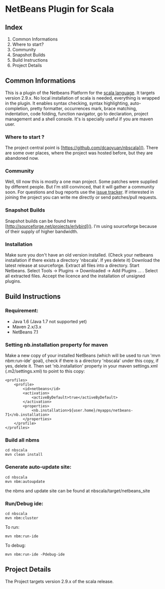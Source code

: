 NetBeans Plugin for Scala
=========================

## Index
1. Common Informations
 1. Where to start?
 2. Community
 3. Snapshot Builds
2. Build Instructions
3. Project Details

## Common Informations
This is a plugin of the Netbeans Platform for the [scala language](http://http://www.scala-lang.org/). It targets version 2.9.x. No local installation of scala is needed, everything is wrapped in the plugin. It enables syntax checking, syntax highlighting, auto-completion, pretty formatter, occurrences mark, brace matching, indentation, code folding, function navigator, go to declaration, project management and a shell console. It's is specially useful if you are maven user.

### Where to start ?
The project central point is [https://github.com/dcaoyuan/nbscala](). There are some over places, where the project was hosted before, but they are abandoned now.

### Community
Well, till now this is mostly a one man project. Some patches were supplied by different people. But I'm still convinced, that it will gather a community soon. For questions and bug reports use the [issue tracker](https://github.com/dcaoyuan/nbscala/issues). If interested in joining the project you can write me directly or send patches/pull requests.

### Snapshot Builds
Snapshot builds can be found here [http://sourceforge.net/projects/erlybird](). I'm using sourceforge because of their supply of higher bandwidth.

### Installation
Make sure you don't have an old version installed. (Check your netbeans installation if there exists a directory 'nbscala'. If yes delete it)
Download the latest release at sourceforge. Extract all files into a directory. Start Netbeans. Select Tools -> Plugins -> Downloaded -> Add Plugins ... . Select all extracted files. Accept the licence and the installation of unsigned plugins. 

## Build Instructions

### Requirement:
* Java 1.6 (Java 1.7 not supported yet)
* Maven 2.x/3.x 
* NetBeans 7.1

### Setting nb.installation property for maven

Make a new copy of your installed NetBeans (which will be used to run 'mvn nbm:run-ide' goal), check if there is a directory 'nbscala' under this copy, if yes, delete it. Then set 'nb.installation' property in your maven settings.xml (.m2/settings.xml) to point to this copy:

    <profiles>
        <profile>
            <id>netbeans</id>
            <activation>
                <activeByDefault>true</activeByDefault>
            </activation>
            <properties>
                <nb.installation>${user.home}/myapps/netbeans-71</nb.installation>
            </properties>
        </profile>
    </profiles>

### Build all nbms

    cd nbscala
    mvn clean install

### Generate auto-update site:
    cd nbscala
    mvn nbm:autoupdate

the nbms and update site can be found at nbscala/target/netbeans_site

### Run/Debug ide:
    cd nbscala
    mvn nbm:cluster

To run:

    mvn nbm:run-ide

To debug:

    mvn nbm:run-ide -Pdebug-ide

## Project Details

The Project targets version 2.9.x of the scala release.

